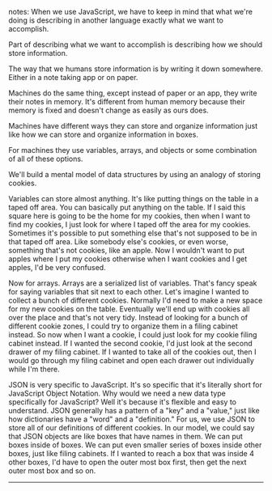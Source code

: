 notes:
When we use JavaScript, we have to keep in mind that what we're doing is describing in another language exactly what we want to accomplish. 

Part of describing what we want to accomplish is describing how we should store information. 

The way that we humans store information is by writing it down somewhere. Either in a note taking app or on paper.

Machines do the same thing, except instead of paper or an app, they write their notes in memory. It's different from human memory because their memory is fixed and doesn't change as easily as ours does. 

Machines have different ways they can store and organize information just like how we can store and organize information in boxes.

For machines they use variables, arrays, and objects or some combination of all of these options. 

We'll build a mental model of data structures by using an analogy of storing cookies.

Variables can store almost anything. It's like putting things on the table in a taped off area. You can basically put anything on the table. If I said this square here is going to be the home for my cookies, then when I want to find my cookies, I just look for where I taped off the area for my cookies. Sometimes it's possible to put something else that's not supposed to be in that taped off area. Like somebody else's cookies, or even worse, something that's not cookies, like an apple. Now I wouldn't want to put apples where I put my cookies otherwise when I want cookies and I get apples, I'd be very confused. 

Now for arrays. Arrays are a serialized list of variables. That's fancy speak for saying variables that sit next to each other. Let's imagine I wanted to collect a bunch of different cookies. Normally I'd need to make a new space for my new cookies on the table. Eventually we'll end up with cookies all over the place and that's not very tidy. Instead of looking for a bunch of different cookie zones, I could try to organize them in a filing cabinet instead. So now when I want a cookie, I could just look for my cookie filing cabinet instead. If I wanted the second cookie, I'd just look at the second drawer of my filing cabinet. If I wanted to take all of the cookies out, then I would go through my filing cabinet and open each drawer out individually while I'm there.

JSON is very specific to JavaScript. It's so specific that it's literally short for JavaScript Object Notation. Why would we need a new data type specifically for JavaScript? Well it's because it's flexible and easy to understand. JSON generally has a pattern of a "key" and a "value," just like how dictionaries have a "word" and a "definition." For us, we use JSON to store all of our definitions of different cookies. In our model, we could say that JSON objects are like boxes that have names in them. We can put boxes inside of boxes. We can put even smaller series of boxes inside other boxes, just like filing cabinets. If I wanted to reach a box that was inside 4 other boxes, I'd have to open the outer most box first, then get the next outer most box and so on.

---
